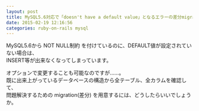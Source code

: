 ```yaml
---
layout: post
title: MySQL5.6対応で「doesn't have a default value」となるエラーの差分migrationの動的生成方法は？
date: 2015-02-19 12:16:56
categories: ruby-on-rails mysql
---
```

<p>MySQL5.6から NOT NULL制約 を付けているのに、DEFAULT値が設定されていない場合は、<br>
INSERT等が出来なくなってしまっています。</p>

<p>オプションで変更することも可能なのですが……。<br>
既に出来上がっているデータベースの構造から全テーブル、全カラムを確認して、<br>
問題解決するための migration(差分) を用意するには、どうしたらいいでしょうか。</p>
